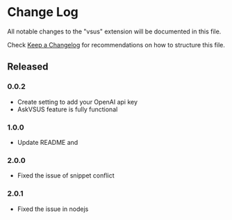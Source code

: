 # Change Log

All notable changes to the "vsus" extension will be documented in this file.

Check [Keep a Changelog](http://keepachangelog.com/) for recommendations on how to structure this file.

## Released

### 0.0.2

- Create setting to add your OpenAI api key
- AskVSUS feature is fully functional

### 1.0.0

- Update README and 

### 2.0.0

- Fixed the issue of snippet conflict

### 2.0.1
- Fixed the issue in nodejs